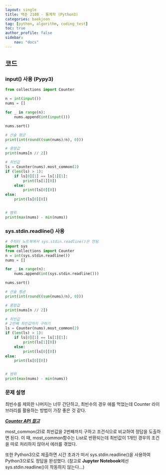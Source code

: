 ```yaml
---
layout: single
title: 백준 2108 - 통계학 (Python3)
categories: baekjoon
tag: [python, algorithm, coding_test]
toc: true 
author_profile: false
sidebar:
    nav: "docs"
---
```


## 코드

### input() 사용 (Pypy3)

```python
from collections import Counter

n = int(input())
nums = []

for _ in range(n):
    nums.append(int(input()))

nums.sort()

# 산술 평균
print(int(round((sum(nums)/n), 0)))

# 중앙값
print(nums[n // 2])

# 최빈값
ls = Counter(nums).most_common(2)
if (len(ls) > 1):
    if ls[0][1] == ls[1][1]:
        print(ls[1][0])
    else:
        print(ls[0][0])
else:
    print(ls[0][0])


# 범위
print(max(nums) - min(nums))
```

### sys.stdin.readline() 사용

```python
# 주피터 노트북에서 sys.stdin.readline()은 안됨
import sys
from collections import Counter
n = int(sys.stdin.readline())
nums = []

for _ in range(n):
    nums.append(int(sys.stdin.readline()))

nums.sort()

# 산술 평균
print(int(round((sum(nums)/n), 0)))

# 중앙값
print(nums[n // 2])

# 최빈값
# 2번째 최빈값까지 구하기
ls = Counter(nums).most_common(2)
if (len(ls) > 1):
    if ls[0][1] == ls[1][1]:
        print(ls[1][0])
    else:
        print(ls[0][0])
else:
    print(ls[0][0])


# 범위
print(max(nums) - min(nums))
```

### 문제 설명

최빈수를 제외한 나머지는 너무 간단하고, 최빈수의 경우 애를 먹었는데 Counter 라이브러리를 활용하는 방법이 가장 좋은 것 같다. 

***[Counter API 참고](https://docs.python.org/3/library/collections.html?highlight=counter#collections.Counter
)***

most_common(2)로 최빈값을 2번째까지 구하고 조건식으로 비교하여 정답을 도출하면 된다. 이 때, most_common함수는 List로 반환되는데 최빈값이 1개인 경우의 조건을 따로 처리하지 않아서 에러를 겪었다.

또한 Python3으로 제출하면 시간 초과가 떠서 sys.stdin.readline()을 사용하여 Python3으로도 정답을 완성했다. (참고로 **Jupyter Notebook**에선 sys.stdin.readline()이 작동하지 않는다...)

